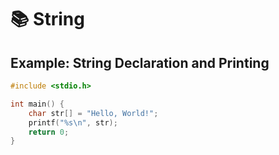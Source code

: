 # 📚 String

## Example: String Declaration and Printing

```c
#include <stdio.h>

int main() {
    char str[] = "Hello, World!";
    printf("%s\n", str);
    return 0;
}
```

